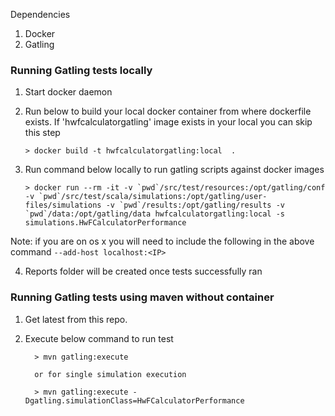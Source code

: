 Dependencies
1. Docker
2. Gatling 


### Running Gatling tests locally

1. Start docker daemon 
2. Run below to build your local docker container from where dockerfile exists.  If 'hwfcalculatorgatling' image exists in your local you can skip this step

    ```
    > docker build -t hwfcalculatorgatling:local  .

    ```


3. Run command below locally to run gatling scripts against docker images
   ```
   > docker run --rm -it -v `pwd`/src/test/resources:/opt/gatling/conf -v `pwd`/src/test/scala/simulations:/opt/gatling/user-files/simulations -v `pwd`/results:/opt/gatling/results -v `pwd`/data:/opt/gatling/data hwfcalculatorgatling:local -s simulations.HwFCalculatorPerformance
   ```

Note: if you are on os x you will need to include the following in the above command `--add-host localhost:<IP>`

    
4. Reports folder will be created once tests successfully ran


### Running Gatling tests using maven without container

1. Get latest from this repo.

2. Execute below command to run test

    ```
      > mvn gatling:execute

      or for single simulation execution

      > mvn gatling:execute -Dgatling.simulationClass=HwFCalculatorPerformance

    ```